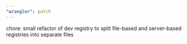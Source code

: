 ```yaml
---
"wrangler": patch
---
```


chore: small refactor of dev registry to split file-based and server-based registries into separate files
